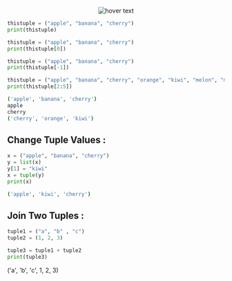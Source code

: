 <p align="center">
  <img src="https://media.discordapp.net/attachments/770868718132658206/777936046604288050/unknown.png" title="hover text">
</p>

```python
thistuple = ("apple", "banana", "cherry")
print(thistuple)

thistuple = ("apple", "banana", "cherry")
print(thistuple[0])

thistuple = ("apple", "banana", "cherry")
print(thistuple[-1])

thistuple = ("apple", "banana", "cherry", "orange", "kiwi", "melon", "mango")
print(thistuple[2:5])
```

```bash
('apple', 'banana', 'cherry')
apple
cherry
('cherry', 'orange', 'kiwi')
```

## Change Tuple Values :

```python
x = ("apple", "banana", "cherry")
y = list(x)
y[1] = "kiwi"
x = tuple(y)
print(x)
```

```bash
('apple', 'kiwi', 'cherry')
```

## Join Two Tuples : 

```python
tuple1 = ("a", "b" , "c")
tuple2 = (1, 2, 3)

tuple3 = tuple1 + tuple2
print(tuple3)
```
('a', 'b', 'c', 1, 2, 3)
```bash

```
